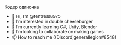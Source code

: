 Кодер одиночка


- 👋 Hi, I’m @fentress8975
- 👀 I’m interested in double cheeseburger
- 🌱 I’m currently learning C#, Unity, Blender
- 💞️ I’m looking to collaborate on making games
- 📫 How to reach me ((Discord)generallegion#8548)

<!---
fentress8975/fentress8975 is a ✨ special ✨ repository because its `README.md` (this file) appears on your GitHub profile.
You can click the Preview link to take a look at your changes.
--->
